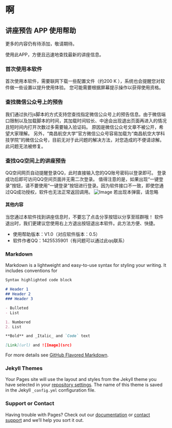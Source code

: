 ﻿# 啊

## 讲座预告 APP 使用帮助

更多的内容仍有待添加，敬请期待。

使用此APP，方便且迅速地查找最新的讲座信息。

### 首次使用本软件

首次使用本软件，需要联网下载一些配置文件（约200 K ），系统也会提醒您对软件做一些设置以提升使用体验。
您可能需要根据屏幕提示操作以获得使用资格。

### 查找微信公众号上的预告

我们通过执行js脚本的方式支持您查找指定微信公众号上的预告信息。由于微信端口限制以及加载脚本的时间，其加载时间较长、中途会出现退出页面再进入的情况且短时间内打开次数过多需要输入验证码。
原因是微信公众号文章不被公开，希望大家理解。
另外，“南昌航空大学”官方微信公众号容易加载为“南昌航空大学科技学院”的微信公众号，目前无对于此问题的解决方法，对您造成的不便请谅解。
此问题无法被修复。

### 查找QQ空间上的讲座预告

QQ空间网页自动提醒登录QQ，此时直接输入您的QQ账号密码以登录即可。
登录成功后即可访问QQ空间页面并无需二次登录。
值得注意的是，如果出现“一键登录”按钮，请不要使用“一键登录”按钮进行登录。因为软件接口不一致，即使您通过QQ成功授权，软件也无法正常返回调用。
![Image](https://yun.smartisan.com/apps/note/notesimage/Notes_1550286252401.jpg)
若出现本弹窗，请忽略

#### 其他内容

当您通过本软件找到讲座信息时，不要忘了点击分享按钮以分享至班群哦！
软件退出时，我们更建议您使用右上方退出按钮退出本软件。此方法方便、快捷。

- 使用帮助版本：V1.0（对应软件版本：0.5）
- 软件作者QQ：1425535901（有问题可以通过此qq联系）

### Markdown

Markdown is a lightweight and easy-to-use syntax for styling your writing. It includes conventions for

```markdown
Syntax highlighted code block

# Header 1
## Header 2
### Header 3

- Bulleted
- List

1. Numbered
2. List

**Bold** and _Italic_ and `Code` text

[Link](url) and ![Image](src)
```

For more details see [GitHub Flavored Markdown](https://guides.github.com/features/mastering-markdown/).

### Jekyll Themes

Your Pages site will use the layout and styles from the Jekyll theme you have selected in your [repository settings](https://github.com/hetan697/project-N/settings). The name of this theme is saved in the Jekyll `_config.yml` configuration file.

### Support or Contact

Having trouble with Pages? Check out our [documentation](https://help.github.com/categories/github-pages-basics/) or [contact support](https://github.com/contact) and we’ll help you sort it out.
